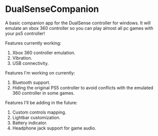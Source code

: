 # DualSenseCompanion

A basic companion app for the DualSense controller for windows. It will emulate an xbox 360 controller so you can play almost all pc games with your ps5 controller!

Features currently working:
1. Xbox 360 controller emulation.
2. Vibration.
3. USB connectivity.

Features I'm working on currently:
1. Bluetooth support.
2. Hiding the original PS5 controller to avoid conflicts with the emulated 360 controller in some games.

Features I'll be adding in the future:
1. Custom controls mapping.
2. Lightbar customization.
3. Battery indicator.
4. Headphone jack support for game audio.
